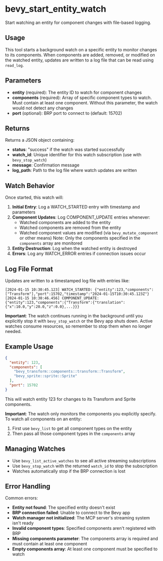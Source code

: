 # bevy_start_entity_watch

Start watching an entity for component changes with file-based logging.

## Usage

This tool starts a background watch on a specific entity to monitor changes to its components. When components are added, removed, or modified on the watched entity, updates are written to a log file that can be read using `read_log`.

## Parameters

- **entity** (required): The entity ID to watch for component changes
- **components** (required): Array of specific component types to watch. Must contain at least one component. Without this parameter, the watch would not detect any changes
- **port** (optional): BRP port to connect to (default: 15702)

## Returns

Returns a JSON object containing:
- **status**: "success" if the watch was started successfully
- **watch_id**: Unique identifier for this watch subscription (use with `bevy_stop_watch`)
- **message**: Confirmation message
- **log_path**: Path to the log file where watch updates are written

## Watch Behavior

Once started, this watch will:

1. **Initial Entry**: Log a WATCH_STARTED entry with timestamp and parameters
2. **Component Updates**: Log COMPONENT_UPDATE entries whenever:
   - Watched components are added to the entity
   - Watched components are removed from the entity  
   - Watched component values are modified (via `bevy_mutate_component` or other means)
   Note: Only the components specified in the `components` array are monitored
3. **Entity Destruction**: Log when the watched entity is destroyed
4. **Errors**: Log any WATCH_ERROR entries if connection issues occur

## Log File Format

Updates are written to a timestamped log file with entries like:
```
[2024-01-15 10:30:45.123] WATCH_STARTED: {"entity":123,"components":["Transform"],"port":15702,"timestamp":"2024-01-15T10:30:45.123Z"}
[2024-01-15 10:30:46.456] COMPONENT_UPDATE: {"entity":123,"components":{"Transform":{"translation":{"x":10.0,"y":20.0,"z":0.0},...}}}
```

**Important**: The watch continues running in the background until you explicitly stop it with `bevy_stop_watch` or the Bevy app shuts down. Active watches consume resources, so remember to stop them when no longer needed.

## Example Usage

```json
{
  "entity": 123,
  "components": [
    "bevy_transform::components::transform::Transform",
    "bevy_sprite::sprite::Sprite"
  ],
  "port": 15702
}
```

This will watch entity 123 for changes to its Transform and Sprite components.

**Important**: The watch only monitors the components you explicitly specify. To watch all components on an entity:
1. First use `bevy_list` to get all component types on the entity
2. Then pass all those component types in the `components` array

## Managing Watches

- Use `bevy_list_active_watches` to see all active streaming subscriptions
- Use `bevy_stop_watch` with the returned `watch_id` to stop the subscription
- Watches automatically stop if the BRP connection is lost

## Error Handling

Common errors:
- **Entity not found**: The specified entity doesn't exist
- **BRP connection failed**: Unable to connect to the Bevy app
- **Watch manager not initialized**: The MCP server's streaming system isn't ready
- **Invalid component types**: Specified components aren't registered with BRP
- **Missing components parameter**: The components array is required and must contain at least one component
- **Empty components array**: At least one component must be specified to watch